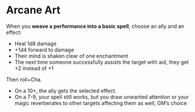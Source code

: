 # Arcane Art
When you **weave a performance into a basic spell**, choose an ally and an effect:

 - Heal 1d8 damage
 - +1d4 forward to damage
 - Their mind is shaken clear of one enchantment
 - The next time someone successfully assists the target with aid, they get +2 instead of +1

Then roll+Cha.

 - On a 10+, the ally gets the selected effect.
 - On a 7-9, your spell still works, but you draw unwanted attention or your magic reverberates to other targets affecting them as well, GM’s choice